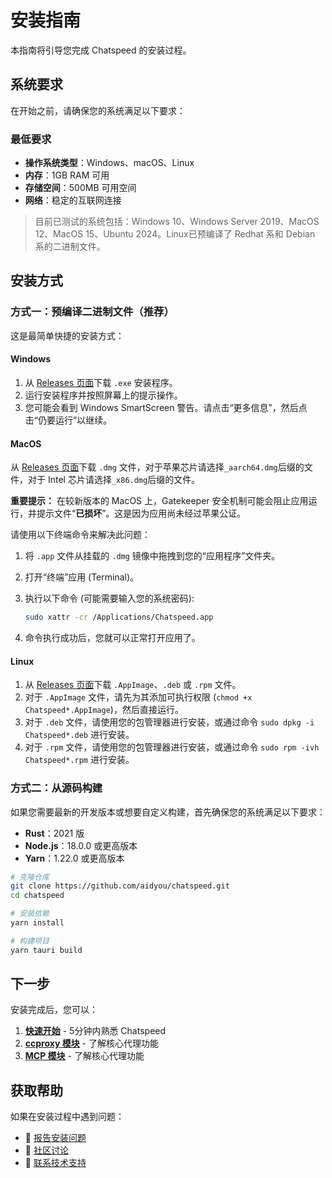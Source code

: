 # 安装指南

本指南将引导您完成 Chatspeed 的安装过程。

## 系统要求

在开始之前，请确保您的系统满足以下要求：

### 最低要求

- **操作系统类型**：Windows、macOS、Linux
- **内存**：1GB RAM 可用
- **存储空间**：500MB 可用空间
- **网络**：稳定的互联网连接

> 目前已测试的系统包括：Windows 10、Windows Server 2019、MacOS 12、MacOS 15、Ubuntu 2024。Linux已预编译了 Redhat 系和 Debian 系的二进制文件。

## 安装方式

### 方式一：预编译二进制文件（推荐）

这是最简单快捷的安装方式：

#### Windows

1. 从 [Releases 页面](https://github.com/aidyou/chatspeed/releases/latest)下载 `.exe` 安装程序。
2. 运行安装程序并按照屏幕上的提示操作。
3. 您可能会看到 Windows SmartScreen 警告。请点击“更多信息”，然后点击“仍要运行”以继续。

#### MacOS

从 [Releases 页面](https://github.com/aidyou/chatspeed/releases/latest)下载 `.dmg` 文件，对于苹果芯片请选择`_aarch64.dmg`后缀的文件，对于 Intel 芯片请选择`_x86.dmg`后缀的文件。

**重要提示：** 在较新版本的 MacOS 上，Gatekeeper 安全机制可能会阻止应用运行，并提示文件“**已损坏**”。这是因为应用尚未经过苹果公证。

请使用以下终端命令来解决此问题：

1. 将 `.app` 文件从挂载的 `.dmg` 镜像中拖拽到您的“应用程序”文件夹。
2. 打开“终端”应用 (Terminal)。
3. 执行以下命令 (可能需要输入您的系统密码):

   ```sh
   sudo xattr -cr /Applications/Chatspeed.app
   ```

4. 命令执行成功后，您就可以正常打开应用了。

#### Linux

1. 从 [Releases 页面](https://github.com/aidyou/chatspeed/releases/latest)下载 `.AppImage`、`.deb` 或 `.rpm` 文件。
2. 对于 `.AppImage` 文件，请先为其添加可执行权限 (`chmod +x Chatspeed*.AppImage`)，然后直接运行。
3. 对于 `.deb` 文件，请使用您的包管理器进行安装，或通过命令 `sudo dpkg -i Chatspeed*.deb` 进行安装。
4. 对于 `.rpm` 文件，请使用您的包管理器进行安装，或通过命令 `sudo rpm -ivh Chatspeed*.rpm` 进行安装。

### 方式二：从源码构建

如果您需要最新的开发版本或想要自定义构建，首先确保您的系统满足以下要求：

- **Rust**：2021 版
- **Node.js**：18.0.0 或更高版本
- **Yarn**：1.22.0 或更高版本

```bash
# 克隆仓库
git clone https://github.com/aidyou/chatspeed.git
cd chatspeed

# 安装依赖
yarn install

# 构建项目
yarn tauri build

```

## 下一步

安装完成后，您可以：

1. **[快速开始](./quickStart.md)** - 5分钟内熟悉 Chatspeed
2. **[ccproxy 模块](../ccproxy/)** - 了解核心代理功能
3. **[MCP 模块](../mcp/)** - 了解核心代理功能

## 获取帮助

如果在安装过程中遇到问题：

- 🐛 [报告安装问题](https://github.com/aidyou/chatspeed/issues)
- 💬 [社区讨论](https://github.com/aidyou/chatspeed/discussions)
- 📧 [联系技术支持](mailto:support@chatspeed.ai)
